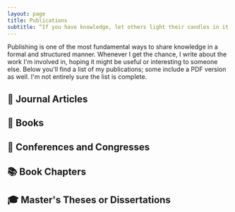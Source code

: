 ```yaml
---
layout: page
title: Publications
subtitle: “If you have knowledge, let others light their candles in it.” — Margaret Fuller
---
```


Publishing is one of the most fundamental ways to share knowledge in a formal and structured manner. Whenever I get the chance, I write about the work I'm involved in, hoping it might be useful or interesting to someone else. Below you'll find a list of my publications; some include a PDF version as well. I'm not entirely sure the list is complete.

## 📝 Journal Articles

## 📖 Books

## 🎤 Conferences and Congresses

## 📚 Book Chapters

## 🎓 Master's Theses or Dissertations
